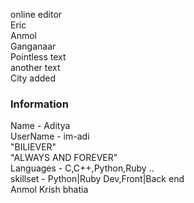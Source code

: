 online editor<br/>
Eric<br/>
Anmol<br/>
Ganganaar<br/>
Pointless text<br/>
another text<br/>
City added<br/>
 ### Information
 Name - Aditya<br/>
 UserName - im-adi<br/>
"BILIEVER"<br/>
"ALWAYS AND FOREVER"<br/>
Languages - C,C++,Python,Ruby ..<br/>
skillset - Python|Ruby Dev,Front|Back end<br/>
Anmol
Krish bhatia
